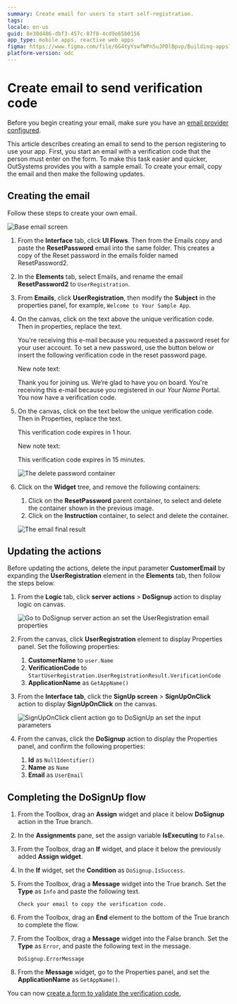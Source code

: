 ```yaml
---
summary: Create email for users to start self-registration.
tags:
locale: en-us
guid: 8e30d486-dbf3-457c-87f8-4cd9e65b0156
app_type: mobile apps, reactive web apps
figma: https://www.figma.com/file/6G4tyYswfWPn5uJPDlBpvp/Building-apps?type=design&node-id=3208%3A22069&t=ZwHw8hXeFhwYsO5V-1
platform-version: odc
---
```


# Create email to send verification code

<div class="info" markdown="1">

Before you begin creating your email, make sure you have an [email provider configured](../../../configuration-management/configure-emails.md).

</div>

This article describes creating an email to send to the person registering to use your app. First, you start an email with a verification code that the person must enter on the form. To make this task easier and quicker, OutSystems provides you with a sample email. To create your email, copy the email and then make the following updates.

## Creating the email

Follow these steps to create your own email.

![Base email screen](images/email-screen-odcs.png)

1. From the **Interface** tab, click **UI Flows**. Then from the Emails copy and paste the **ResetPassword** email into the same folder. This creates a copy of the Reset password in the emails folder named ResetPassword2.
1. In the **Elements** tab, select Emails, and rename the email **ResetPassword2** to `UserRegistration`.
1. From **Emails**, click **UserRegistration**, then modify the **Subject** in the properties panel, for example, `Welcome to Your Sample App`.
1. On the canvas, click on the text above the unique verification code. Then in properties, replace the text.

    <div class="info" markdown="1">

    You're receiving this e-mail because you requested a password reset for your user account. To set a new password, use the button below or insert the following verification code in the reset password page.
    
    </div>

    New note text:

    <div class="info" markdown="1">

    Thank you for joining us. We’re glad to have you on board. You're receiving this e-mail because you registered in our _Your Name_ Portal. You now have a verification code.
    
    </div>

1. On the canvas, click on the text below the unique verification code. Then in Properties, replace the text.
    
    <div class="info" markdown="1">

    This verification code expires in 1 hour.

    </div>
    
    New note text:

    <div class="info" markdown="1">

    This verification code expires in 15 minutes.

    </div>

    ![The delete password container](images/delete-password-container.png)

1. Click on the **Widget** tree, and remove the following containers:
   1. Click on the **ResetPassword** parent container, to select and delete the container shown in the previous image.
   1. Click on the **Instruction** container, to select and delete the container.

    ![The email final result](images/final_result-odcs.png)

## Updating the actions

Before updating the actions, delete the input parameter **CustomerEmail** by expanding the **UserRegistration** element in the **Elements** tab, then follow the steps below.

1. From the **Logic** tab, click **server actions** > **DoSignup** action to display logic on canvas.

    ![Go to DoSignup server action an set the UserRegistration email properties](images/user-registration-variables-odcs.png)

1. From the canvas, click **UserRegistration** element to display Properties panel. Set the following properties:

    1. **CustomerName** to `user.Name`
    1. **VerificationCode** to `StartUserRegistration.UserRegistrationResult.VerificationCode`
    1. **ApplicationName** as `GetAppName()`

1. From the **Interface tab**, click  the **SignUp screen** > **SignUpOnClick** action to display **SignUpOnClick** on the canvas.
 
    ![SignUpOnClick client action go to DoSignUp an set the input parameters](images/signup-dosignup-input-parameters-odcs.png)

1. From the canvas, click the **DoSignup** action to display the Properties panel, and confirm the following properties:

      1. **Id** as `NullIdentifier()`
      1. **Name** as `Name`
      1. **Email** as `UserEmail`

## Completing the DoSignUp flow

1. From the Toolbox, drag an **Assign** widget and place it below **DoSignup** action in the True branch.

1. In the **Assignments** pane, set the assign variable **IsExecuting** to `False`.

1. From the Toolbox, drag an **If** widget, and place it below the previously added **Assign widget**.

1. In the **If** widget, set the **Condition** as `DoSignup.IsSuccess`.

1. From the Toolbox, drag a **Message** widget into the True branch. Set the **Type** as `Info` and paste the following text.

    `Check your email to copy the verification code.`

1. From the Toolbox, drag an **End** element to the bottom of the True branch to complete the flow.

1. From the Toolbox, drag a **Message** widget into the False branch. Set the **Type** as `Error`, and paste the following text in the message.

    `DoSignup.ErrorMessage`

1. From the **Message** widget, go to the Properties panel, and set the **ApplicationName** as `GetAppName()`.

You can now [create a form to validate the verification code.](create-validation-form.md)
